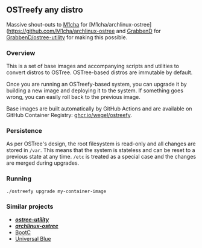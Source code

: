 ## OSTreefy any distro

Massive shout-outs to [M1cha](https://github.com/M1cha/) for [M1cha/archlinux-ostree](https://github.com/M1cha/archlinux-ostree and [GrabbenD](https://github.com/GrabbenD) for [GrabbenD/ostree-utility](https://github.com/GrabbenD/ostree-utility) for making this possible.

### Overview

This is a set of base images and accompanying scripts and utilities to convert distros to OSTree. OSTree-based distros are immutable by default.

Once you are running an OSTreefy-based system, you can upgrade it by building a new image and deploying it to the system. If something goes wrong, you can easily roll back to the previous image.

Base images are built automatically by GitHub Actions and are available on GitHub Container Registry: [ghcr.io/wegel/ostreefy](ghcr.io/wegel/ostreefy).

### Persistence

As per OSTree's design, the root filesystem is read-only and all changes are stored in `/var`. This means that the system is stateless and can be reset to a previous state at any time. `/etc` is treated as a special case and the changes are merged during upgrades.

### Running

`./ostreefy upgrade my-container-image`

### Similar projects

- ***[ostree-utility](https://github.com/GrabbenD/ostree-utility)***
- ***[archlinux-ostree](https://github.com/M1cha/archlinux-ostree)***
- [BootC](https://github.com/containers/bootc)
- [Universal Blue](https://universal-blue.org/)
